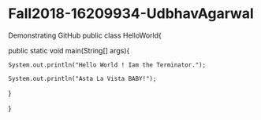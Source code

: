 # Fall2018-16209934-UdbhavAgarwal
Demonstrating GitHub
public class HelloWorld{

  public static void main(String[] args){
    
    System.out.println("Hello World ! Iam the Terminator.");
    
    System.out.println("Asta La Vista BABY!");
  
  }

}
